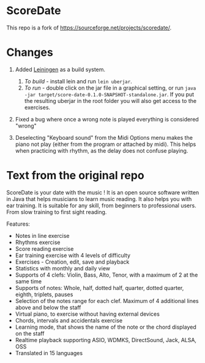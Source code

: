 # ScoreDate

This repo is a fork of https://sourceforge.net/projects/scoredate/. 

# Changes
1. Added [Leiningen](https://github.com/technomancy/leiningen) as a build system.
   1. *To build* - install lein and run `lein uberjar`. 
   2. *To run* - double click on the jar file in a graphical setting, or run `java -jar target/score-date-0.1.0-SNAPSHOT-standalone.jar`.
                 If you put the resulting uberjar in the root folder you will also get access to the exercises.

2. Fixed a bug where once a wrong note is played everything is considered "wrong"
3. Deselecting "Keyboard sound" from the Midi Options menu makes the piano not play (either from the program or attached by midi).
   This helps when practicing with rhythm, as the delay does not confuse playing.

# Text from the original repo

ScoreDate is your date with the music !
It is an open source software written in Java that helps musicians to learn music reading. It also helps you with ear training.
It is suitable for any skill, from beginners to professional users. From slow training to first sight reading.

Features:
* Notes in line exercise
* Rhythms exercise
* Score reading exercise
* Ear training exercise with 4 levels of difficulty
* Exercises - Creation, edit, save and playback
* Statistics with monthly and daily view
* Supports of 4 clefs: Violin, Bass, Alto, Tenor, with a maximum of 2 at the same time
* Supports of notes: Whole, half, dotted half, quarter, dotted quarter, eighth, triplets, pauses
* Selection of the notes range for each clef. Maximum of 4 additional lines above and below the staff
* Virtual piano, to exercise without having external devices
* Chords, intervals and accidentals exercise
* Learning mode, that shows the name of the note or the chord displayed on the staff
* Realtime playback supporting ASIO, WDMKS, DirectSound, Jack, ALSA, OSS
* Translated in 15 languages
